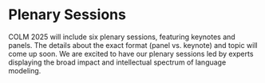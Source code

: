 # Plenary Sessions

COLM 2025 will include six plenary sessions, featuring keynotes and panels. The details about the exact format (panel vs. keynote) and topic will come up soon. We are excited to have our plenary sessions led by experts displaying the broad impact and intellectual spectrum of language modeling. 
